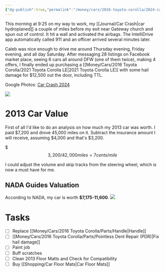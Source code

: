 ```yaml
---
{"dg-publish":true,"permalink":"/money/cars/2016-toyota-corolla/2024-car-replacement/","tags":["timeline","personal"],"created":"Jan 23, 2024, 6:12 PM"}
---
```


This morning at 9:25 on my way to work, my [[Journal/Car Crash\|car hydroplaned]] a couple of miles before my exit near Gateway church and spun out of control. It hit a wall and activated the airbags. The IntelliDrive app automatically called 911 and an officer arrived several minutes later.

Caleb was nice enough to drive me around Thursday evening, Friday evening, and all day Saturday. After messaging 28 listings on Facebook market place, seeing 6 cars all around DFW (one of them twice), making 4 offers, I finally ended up purchasing a [[Money/Cars/2016 Toyota Corolla/2021 Toyota Corolla LE\|2021 Toyota Corolla LE]] with some hail damage for $12,500 out the door, including TTL.

Google Photos: [Car Crash 2024](https://photos.google.com/u/1/share/AF1QipPyxi6gRab08Wslc-KJ1qECwitAb3hPmVB0BtSWXzGJU7pn99qduKNmDsf5bab4og?pageId=none&key=UFVLVUFKWWJHVmkyVXo2Y1ZpWGhvYVdzekVNa0tR)

![](https://lh3.googleusercontent.com/pw/ABLVV87COi-iAYme3t9UGDQBGb2taHCzBQo3kQO5fkRuwXu1VLRc3bwU-oBOJFAk0MU77zU4OqX5fS-uzx5KJCXBhi9KgoN3VSDuzn75ujt5GOfmRBOjko_3FyyU1aucyb0aUbKLRPN0nWaGlbKhb2lu2ds5ug=w2459-h1383-s-no-gm?authuser=1)

# 2013 Car Value

First of all I'd like to do an analysis on how much my 2013 car was worth. I paid $7,200 and drove 45,000 miles on it. Subtract the insurance amount I will receive, assuming $4,000 and that's $3,200.

$$$3,200 /42,000 miles = 7 cents / mile $$

I could adjust the volume and skip tracks from the steering wheel, which is now a must have for me.

## NADA Guides Valuation

According to NADA, my car is worth **$7,175-11,600**.
![](https://lh3.googleusercontent.com/pw/ABLVV869Y6t7FCtk5WML1y5ViNFadY9V5cFjvtvvFdzJe7X-mV0CrIJrHxj0huQrkA_Y6WrhtlWJiDBf1ca_ccOqoE2PYmkF2wtUtQDCX6OWUmOvYUZCuFRxiMc4n1Bfb6MHQy3fxRxyqE3zVfFi_lXnxNqJ0w=w486-h879-s-no-gm?authuser=0)


# Tasks

- [ ] Replace [[Money/Cars/2016 Toyota Corolla/Parts/Handle\|Handle]]
- [ ] [[Money/Cars/2016 Toyota Corolla/Parts/Pointless Dent Repair (PDR)\|Fix hail damage]]
- [ ] Paint job
- [ ] Buff scratches
- [ ] Clean 2013 Floor Matts and Check for Compatibility
- [ ] Buy [[Shopping/Car Floor Mats\|Car Floor Mats]]